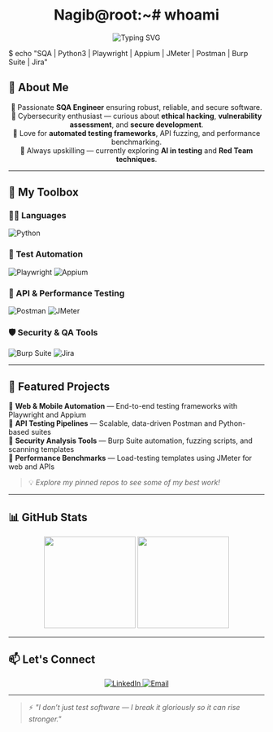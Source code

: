 <h1 align="center">Nagib@root:~# whoami</h1>

<p align="center">
  <img src="https://readme-typing-svg.herokuapp.com?font=Fira+Code&color=00FF00&center=true&vCenter=true&lines=Cybersecurity+Enthusiast;Python+Automation+Ninja;QA+Breaker+%26+Bug+Hunter;0xSkillful+%7C+Always+Learning" alt="Typing SVG" />
</p>

$ echo "SQA | Python3 | Playwright | Appium | JMeter | Postman | Burp Suite | Jira"

## 🚀 About Me

<div align="center">

🎯 Passionate <strong>SQA Engineer</strong> ensuring robust, reliable, and secure software.  
🔐 Cybersecurity enthusiast — curious about <strong>ethical hacking</strong>, <strong>vulnerability assessment</strong>, and <strong>secure development</strong>.  
🧪 Love for <strong>automated testing frameworks</strong>, API fuzzing, and performance benchmarking.  
🧠 Always upskilling — currently exploring <strong>AI in testing</strong> and <strong>Red Team techniques</strong>.

</div>

---

## 🧰 My Toolbox

### 👨‍💻 Languages
![Python](https://img.shields.io/badge/Python-3670A0?style=for-the-badge&logo=python&logoColor=white)

### 🤖 Test Automation
![Playwright](https://img.shields.io/badge/Playwright-2EAD33?style=for-the-badge&logo=playwright&logoColor=white)
![Appium](https://img.shields.io/badge/Appium-000000?style=for-the-badge&logo=appium&logoColor=white)

### 📡 API & Performance Testing
![Postman](https://img.shields.io/badge/Postman-FF6C37?style=for-the-badge&logo=postman&logoColor=white)
![JMeter](https://img.shields.io/badge/Apache_JMeter-D22128?style=for-the-badge&logo=apache&logoColor=white)

### 🛡️ Security & QA Tools
![Burp Suite](https://img.shields.io/badge/Burp_Suite-FE7C3F?style=for-the-badge&logo=burpsuite&logoColor=white)
![Jira](https://img.shields.io/badge/Jira-0052CC?style=for-the-badge&logo=jira&logoColor=white)

---

## 📁 Featured Projects

🔹 **Web & Mobile Automation** — End-to-end testing frameworks with Playwright and Appium  
🔹 **API Testing Pipelines** — Scalable, data-driven Postman and Python-based suites  
🔹 **Security Analysis Tools** — Burp Suite automation, fuzzing scripts, and scanning templates  
🔹 **Performance Benchmarks** — Load-testing templates using JMeter for web and APIs  

> 💡 *Explore my pinned repos to see some of my best work!*

---

## 📊 GitHub Stats

<p align="center">
  <img src="https://github-readme-stats.vercel.app/api?username=yourusername&show_icons=true&theme=radical" height="180"/>
  <img src="https://github-readme-stats.vercel.app/api/top-langs/?username=yourusername&layout=compact&theme=radical" height="180"/>
</p>

---

## 📫 Let's Connect

<p align="center">
  <a href="https://linkedin.com/in/yourprofile">
    <img src="https://img.shields.io/badge/LinkedIn-blue?style=for-the-badge&logo=linkedin" alt="LinkedIn"/>
  </a>
  <a href="mailto:your.email@example.com">
    <img src="https://img.shields.io/badge/Email-D14836?style=for-the-badge&logo=gmail&logoColor=white" alt="Email"/>
  </a>
</p>

---

> ⚡ *"I don’t just test software — I break it gloriously so it can rise stronger."*
